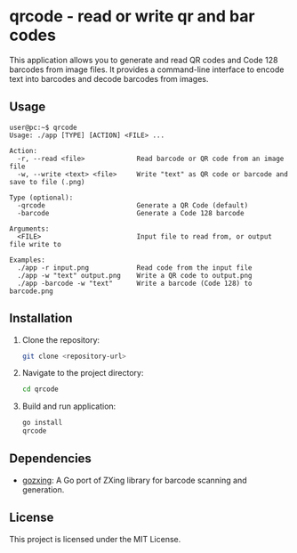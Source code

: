 # qrcode - read or write qr and bar codes

This application allows you to generate and read QR codes and Code 128 barcodes from image files. It provides a command-line interface to encode text into barcodes and decode barcodes from images.

## Usage

```
user@pc:~$ qrcode 
Usage: ./app [TYPE] [ACTION] <FILE> ... 

Action:
  -r, --read <file>             Read barcode or QR code from an image file
  -w, --write <text> <file>     Write "text" as QR code or barcode and save to file (.png)

Type (optional):
  -qrcode                       Generate a QR Code (default)
  -barcode                      Generate a Code 128 barcode

Arguments:
  <FILE>                        Input file to read from, or output file write to

Examples:
  ./app -r input.png            Read code from the input file
  ./app -w "text" output.png    Write a QR code to output.png
  ./app -barcode -w "text"      Write a barcode (Code 128) to barcode.png
```

## Installation

1. Clone the repository:
   ```sh
   git clone <repository-url>
   ```

2. Navigate to the project directory:
   ```sh
   cd qrcode
   ```

3. Build and run application:
   ```sh
   go install
   qrcode
   ```

## Dependencies

- [gozxing](https://github.com/makiuchi-d/gozxing): A Go port of ZXing library for barcode scanning and generation.

## License

This project is licensed under the MIT License.
